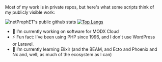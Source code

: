 <div float="right"> 

<p>Most of my work is in private repos, but here's what some scripts think of my publicly visible work:</p>

![netProphET's public github stats](https://github-readme-stats.vercel.app/api?username=netProphET&show_icons=true) 
[![Top Langs](https://github-readme-stats.vercel.app/api/top-langs/?username=netProphET&layout=compact)](https://github.com/anuraghazra/github-readme-stats)

 </div>

- 🔭 I’m currently working on software for MODX Cloud
- ⚡ Fun fact: I've been using PHP since 1996, and I don't use WordPress or Laravel.
- 🌱 I’m currently learning Elixir (and the BEAM, and Ecto and Phoenix and Nx and, well, as much of the ecosystem as I can)

<!--
**netProphET/netProphET** is a ✨ _special_ ✨ repository because its `README.md` (this file) appears on your GitHub profile.

Here are some ideas to get you started:

- 🔭 I’m currently working on ...
- 🌱 I’m currently learning ...
- 👯 I’m looking to collaborate on ...
- 🤔 I’m looking for help with ...
- 💬 Ask me about ...
- 📫 How to reach me: ...
- 😄 Pronouns: ...
- ⚡ Fun fact: ...
-->
